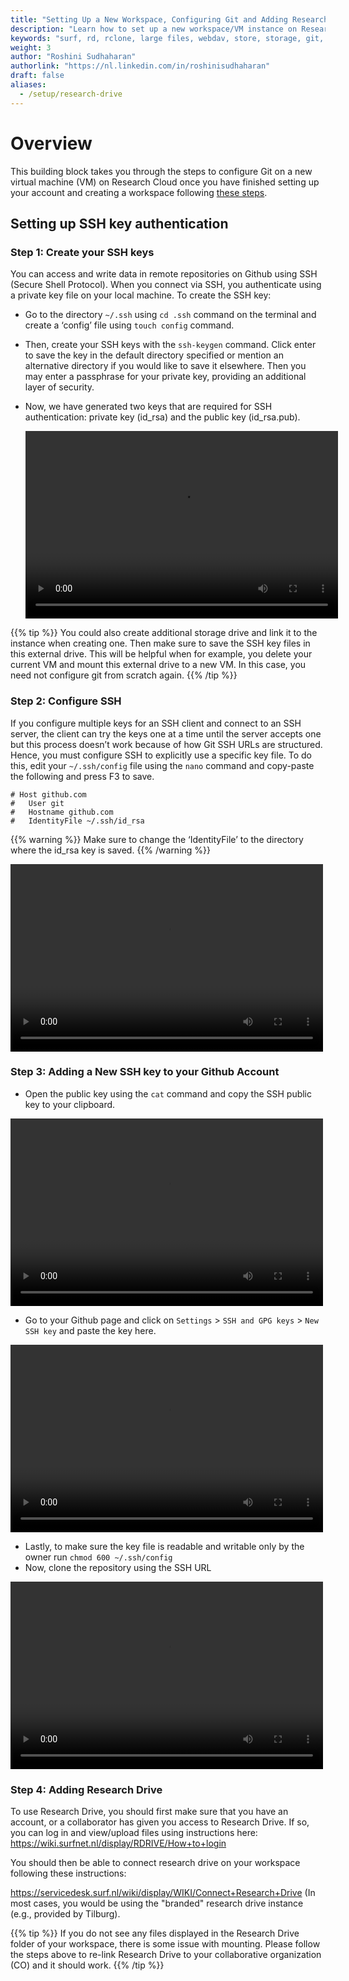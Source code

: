 ```yaml
---
title: "Setting Up a New Workspace, Configuring Git and Adding Research Drive on Research Cloud"
description: "Learn how to set up a new workspace/VM instance on Research Cloud and configure Git on the instance."
keywords: "surf, rd, rclone, large files, webdav, store, storage, git, configure"
weight: 3
author: "Roshini Sudhaharan"
authorlink: "https://nl.linkedin.com/in/roshinisudhaharan"
draft: false
aliases:
  - /setup/research-drive
---
```


# Overview

This building block takes you through the steps to configure Git on a new virtual machine (VM) on Research Cloud once you have finished setting up your account and creating a workspace following [these steps](https://tilburgsciencehub.com/building-blocks/configure-your-computer/infrastructure-choice/getting-started-research-cloud/).

## Setting up SSH key authentication

### Step 1: Create your SSH keys

You can access and write data in remote repositories on Github using SSH (Secure Shell Protocol). When you connect via SSH, you authenticate using a private key file on your local machine. To create the SSH key:

- Go to the directory `~/.ssh` using `cd .ssh` command on the terminal and create a ‘config’ file using `touch config` command.
- Then, create your SSH keys with the `ssh-keygen` command. Click enter to save the key in the default directory specified or mention an alternative directory if you would like to save it elsewhere. Then you may enter a passphrase for your private key, providing an additional layer of security.
- Now, we have generated two keys that are required for SSH authentication: private key (id_rsa) and the public key (id_rsa.pub).



  <video width="500" height="300" controls>
    <source src="../img/ssh-keygen.mov" type="video/mp4">
  </video>

{{% tip %}}
  You could also create additional storage drive and link it to the instance when creating one. Then make sure to save the SSH key files in this external drive. This will be helpful when for example, you delete your current VM and mount this external drive to a new VM. In this case, you need not configure git from scratch again.
{{% /tip %}}

### Step 2: Configure SSH
If you configure multiple keys for an SSH client and connect to an SSH server, the client can try the keys one at a time until the server accepts one but this process doesn’t work because of how Git SSH URLs are structured. Hence, you must configure SSH to explicitly use a specific key file. To do this, edit your `~/.ssh/config` file using the `nano` command and copy-paste the following and press F3 to save.

```
# Host github.com
#   User git
#   Hostname github.com
#   IdentityFile ~/.ssh/id_rsa
```

{{% warning %}}
Make sure to change the ‘IdentityFile’ to the directory where the id_rsa key is saved.
{{% /warning %}}


<video width="500" height="300" controls>
  <source src="../img/nano.mov" type="video/mp4">
</video>


### Step 3: Adding a New SSH key to your Github Account
- Open the public key using the `cat` command and copy the SSH public key to your clipboard.

<video width="500" height="300" controls>
  <source src="../img/copy-paste-key.mov" type="video/mp4">
</video>

- Go to your Github page and click on `Settings` > `SSH and GPG keys` > `New SSH key` and paste the key here.


<video width="500" height="300" controls>
  <source src="../img/config-key-on-git.mov" type="video/mp4">
</video>

- Lastly, to make sure the key file is readable and writable only by the owner run `chmod 600 ~/.ssh/config`
- Now, clone the repository using the SSH URL

<video width="500" height="300" controls>
  <source src="../img/git clone.mov" type="video/mp4">
</video>

### Step 4: Adding Research Drive

To use Research Drive, you should first make sure that you have an account, or a collaborator has given you access to Research Drive. If so, you can log in and view/upload files using instructions here: https://wiki.surfnet.nl/display/RDRIVE/How+to+login

You should then be able to connect research drive on your workspace following these instructions:

https://servicedesk.surf.nl/wiki/display/WIKI/Connect+Research+Drive (In most cases, you would be using the "branded" research drive instance (e.g., provided by Tilburg).

{{% tip %}}
If you do not see any files displayed in the Research Drive folder of your workspace, there is some issue with mounting. Please follow the steps above to re-link Research Drive to your collaborative organization (CO) and it should work.
{{% /tip %}}


